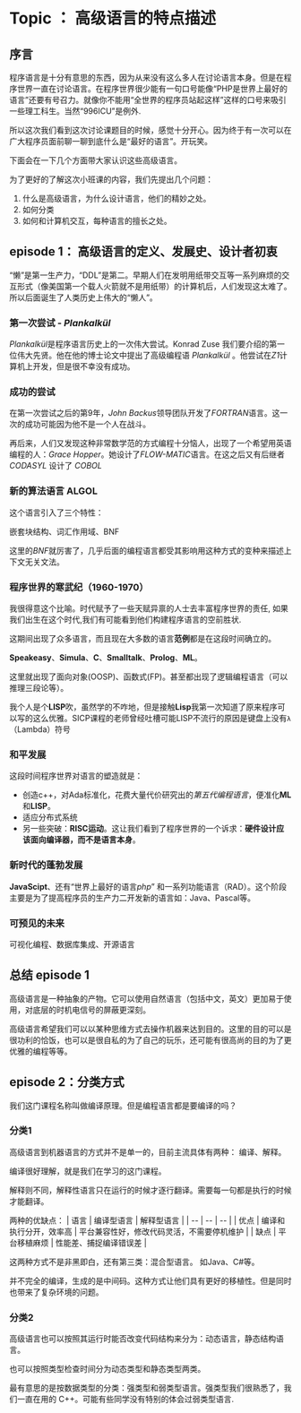 # Topic ： 高级语言的特点描述

## 序言

程序语言是十分有意思的东西，因为从来没有这么多人在讨论语言本身。但是在程序世界一直在讨论语言。在程序世界很少能有一句口号能像“PHP是世界上最好的语言”还要有号召力。就像你不能用“全世界的程序员站起这样”这样的口号来吸引一些理工科生。当然“996ICU”是例外.

所以这次我们看到这次讨论课题目的时候，感觉十分开心。因为终于有一次可以在广大程序员面前聊一聊到底什么是“最好的语言”。开玩笑。

下面会在一下几个方面带大家认识这些高级语言。

为了更好的了解这次小班课的内容，我们先提出几个问题：
1. 什么是高级语言，为什么设计语言，他们的精妙之处。
2. 如何分类
3. 如何和计算机交互，每种语言的擅长之处。

## episode 1： 高级语言的定义、发展史、设计者初衷

“懒”是第一生产力，“DDL”是第二。早期人们在发明用纸带交互等一系列麻烦的交互形式（像美国第一个载人火箭就不是用纸带）的计算机后，人们发现这太难了。所以后面诞生了人类历史上伟大的“懒人”。

### 第一次尝试 - *Plankalkül*

*Plankalkül*是程序语言历史上的一次伟大尝试。Konrad Zuse 我们要介绍的第一位伟大先贤。他在他的博士论文中提出了高级编程语 *Plankalkül* 。他尝试在*Z1*计算机上开发，但是很不幸没有成功。

### 成功的尝试

在第一次尝试之后的第9年，*John Backus*领导团队开发了*FORTRAN*语言。这一次的成功可能因为他不是一个人在战斗。

再后来，人们又发现这种非常数学范的方式编程十分恼人，出现了一个希望用英语编程的人：*Grace Hopper*。她设计了*FLOW-MATIC*语言。在这之后又有后继者*CODASYL* 设计了 *COBOL*

### 新的算法语言 ALGOL

这个语言引入了三个特性：

嵌套块结构、词汇作用域、BNF

这里的*BNF*就厉害了，几乎后面的编程语言都受其影响用这种方式的变种来描述上下文无关文法。

### 程序世界的寒武纪（1960-1970）

我很得意这个比喻。时代赋予了一些天赋异禀的人士去丰富程序世界的责任, 如果我们出生在这个时代,我们有可能看到他们构建程序语言的空前胜状.

这期间出现了众多语言，而且现在大多数的语言**范例**都是在这段时间确立的。

**Speakeasy**、**Simula**、**C**、**Smalltalk**、**Prolog**、**ML**。

这里就出现了面向对象(OOSP)、函数式(FP)。甚至都出现了逻辑编程语言（可以推理三段论等）。

我个人是个**LISP**吹，虽然学的不咋地，但是接触**Lisp**我第一次知道了原来程序可以写的这么优雅。SICP课程的老师曾经吐槽可能LISP不流行的原因是键盘上没有`λ`（Lambda）符号

### 和平发展

这段时间程序世界对语言的塑造就是：
* 创造c++，对Ada标准化，花费大量代价研究出的*第五代编程语言*，便准化**ML**和**LISP**。
* 适应分布式系统
* 另一些突破：**RISC运动**。这让我们看到了程序世界的一个诉求：**硬件设计应该面向编译器，而不是语言本身**。

### 新时代的蓬勃发展

**JavaScipt**、还有“世界上最好的语言*php*” 和一系列功能语言（RAD）。这个阶段主要是为了提高程序员的生产力二开发新的语言如：Java、Pascal等。

### 可预见的未来

可视化编程、数据库集成、开源语言

## 总结 episode 1

高级语言是一种抽象的产物。它可以使用自然语言（包括中文，英文）更加易于使用，对底层的时机电信号的屏蔽更深刻。

高级语言希望我们可以以某种思维方式去操作机器来达到目的。这里的目的可以是很功利的恰饭，也可以是很自私的为了自己的玩乐，还可能有很高尚的目的为了更优雅的编程等等。

## episode 2：分类方式

我们这门课程名称叫做编译原理。但是编程语言都是要编译的吗？

### 分类1

高级语言到机器语言的方式并不是单一的，目前主流具体有两种： 编译、解释。

编译很好理解，就是我们在学习的这门课程。

解释则不同，解释性语言只在运行的时候才逐行翻译。需要每一句都是执行的时候才能翻译。

两种的优缺点：
| 语言 | 编译型语言 | 解释型语言 |
| -- | -- | -- |
| 优点 | 编译和执行分开，效率高 | 平台兼容性好，修改代码灵活，不需要停机维护 |
| 缺点 | 平台移植麻烦 | 性能差、捕捉编译错误差 |

这两种方式不是非黑即白，还有第三类：混合型语言。 如Java、C#等。

并不完全的编译，生成的是中间码。这种方式让他们具有更好的移植性。但是同时也带来了复杂环境的问题。

### 分类2

高级语言也可以按照其运行时能否改变代码结构来分为：动态语言，静态结构语言。

也可以按照类型检查时间分为动态类型和静态类型两类。

最有意思的是按数据类型的分类：强类型和弱类型语言。强类型我们很熟悉了，我们一直在用的
C++。可能有些同学没有特别的体会过弱类型语言. 